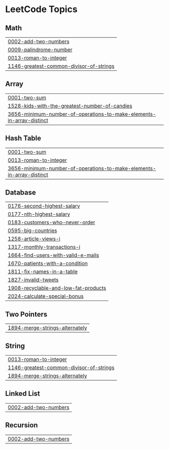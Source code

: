 

<!---LeetCode Topics Start-->
# LeetCode Topics
## Math
|  |
| ------- |
| [0002-add-two-numbers](https://github.com/divyaraj-vihol/GitHub/tree/master/0002-add-two-numbers) |
| [0009-palindrome-number](https://github.com/divyaraj-vihol/GitHub/tree/master/0009-palindrome-number) |
| [0013-roman-to-integer](https://github.com/divyaraj-vihol/GitHub/tree/master/0013-roman-to-integer) |
| [1146-greatest-common-divisor-of-strings](https://github.com/divyaraj-vihol/GitHub/tree/master/1146-greatest-common-divisor-of-strings) |
## Array
|  |
| ------- |
| [0001-two-sum](https://github.com/divyaraj-vihol/GitHub/tree/master/0001-two-sum) |
| [1528-kids-with-the-greatest-number-of-candies](https://github.com/divyaraj-vihol/GitHub/tree/master/1528-kids-with-the-greatest-number-of-candies) |
| [3656-minimum-number-of-operations-to-make-elements-in-array-distinct](https://github.com/divyaraj-vihol/GitHub/tree/master/3656-minimum-number-of-operations-to-make-elements-in-array-distinct) |
## Hash Table
|  |
| ------- |
| [0001-two-sum](https://github.com/divyaraj-vihol/GitHub/tree/master/0001-two-sum) |
| [0013-roman-to-integer](https://github.com/divyaraj-vihol/GitHub/tree/master/0013-roman-to-integer) |
| [3656-minimum-number-of-operations-to-make-elements-in-array-distinct](https://github.com/divyaraj-vihol/GitHub/tree/master/3656-minimum-number-of-operations-to-make-elements-in-array-distinct) |
## Database
|  |
| ------- |
| [0176-second-highest-salary](https://github.com/divyaraj-vihol/GitHub/tree/master/0176-second-highest-salary) |
| [0177-nth-highest-salary](https://github.com/divyaraj-vihol/GitHub/tree/master/0177-nth-highest-salary) |
| [0183-customers-who-never-order](https://github.com/divyaraj-vihol/GitHub/tree/master/0183-customers-who-never-order) |
| [0595-big-countries](https://github.com/divyaraj-vihol/GitHub/tree/master/0595-big-countries) |
| [1258-article-views-i](https://github.com/divyaraj-vihol/GitHub/tree/master/1258-article-views-i) |
| [1317-monthly-transactions-i](https://github.com/divyaraj-vihol/GitHub/tree/master/1317-monthly-transactions-i) |
| [1664-find-users-with-valid-e-mails](https://github.com/divyaraj-vihol/GitHub/tree/master/1664-find-users-with-valid-e-mails) |
| [1670-patients-with-a-condition](https://github.com/divyaraj-vihol/GitHub/tree/master/1670-patients-with-a-condition) |
| [1811-fix-names-in-a-table](https://github.com/divyaraj-vihol/GitHub/tree/master/1811-fix-names-in-a-table) |
| [1827-invalid-tweets](https://github.com/divyaraj-vihol/GitHub/tree/master/1827-invalid-tweets) |
| [1908-recyclable-and-low-fat-products](https://github.com/divyaraj-vihol/GitHub/tree/master/1908-recyclable-and-low-fat-products) |
| [2024-calculate-special-bonus](https://github.com/divyaraj-vihol/GitHub/tree/master/2024-calculate-special-bonus) |
## Two Pointers
|  |
| ------- |
| [1894-merge-strings-alternately](https://github.com/divyaraj-vihol/GitHub/tree/master/1894-merge-strings-alternately) |
## String
|  |
| ------- |
| [0013-roman-to-integer](https://github.com/divyaraj-vihol/GitHub/tree/master/0013-roman-to-integer) |
| [1146-greatest-common-divisor-of-strings](https://github.com/divyaraj-vihol/GitHub/tree/master/1146-greatest-common-divisor-of-strings) |
| [1894-merge-strings-alternately](https://github.com/divyaraj-vihol/GitHub/tree/master/1894-merge-strings-alternately) |
## Linked List
|  |
| ------- |
| [0002-add-two-numbers](https://github.com/divyaraj-vihol/GitHub/tree/master/0002-add-two-numbers) |
## Recursion
|  |
| ------- |
| [0002-add-two-numbers](https://github.com/divyaraj-vihol/GitHub/tree/master/0002-add-two-numbers) |
<!---LeetCode Topics End-->